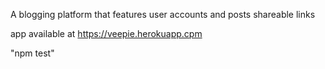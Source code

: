 A blogging platform that features user accounts and posts shareable links

app available at https://veepie.herokuapp.cpm



























"npm test"

